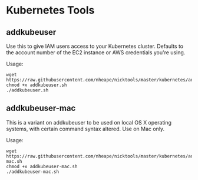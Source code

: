 Kubernetes Tools
=====

## addkubeuser

Use this to give IAM users access to your Kubernetes cluster. Defaults to the account number of the EC2 instance or AWS credentials you're using.

Usage:
```
wget https://raw.githubusercontent.com/nheape/nicktools/master/kubernetes/addkubeuser.sh
chmod +x addkubeuser.sh
./addkubeuser.sh
```

## addkubeuser-mac

This is a variant on addkubeuser to be used on local OS X operating systems, with certain command syntax altered. Use on Mac only.

Usage:
```
wget https://raw.githubusercontent.com/nheape/nicktools/master/kubernetes/addkubeuser-mac.sh
chmod +x addkubeuser-mac.sh
./addkubeuser-mac.sh
```
